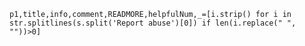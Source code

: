 `p1,title,info,comment,READMORE,helpfulNum,_=[i.strip() for i in str.splitlines(s.split('Report abuse')[0]) if len(i.replace(" ", ""))>0]`
<!-- 
[p1,title,info,comment,helpfulNum]
['<img src="https://www.amazon.ca/images/S/amazon-avatars-global/default._CR0,0,1024,1024_SX48_.png"/>gordy4.0 out of 5 stars',
 'When it arrived I put it on and fit like it was made for it',
 'Reviewed in Canada on April 9, 2016Verified Purchase',
 'Actually bought this case for an RCA Pro Edition 10.Measured everything and ordered it.When it arrived I put it on and fit like it was made for it.Nice case for the price paid.',
 'One person found this helpful'] -->